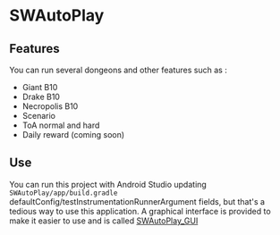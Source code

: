 # SWAutoPlay

## Features

You can run several dongeons and other features such as :
- Giant B10
- Drake B10
- Necropolis B10
- Scenario
- ToA normal and hard
- Daily reward (coming soon)

## Use

You can run this project with Android Studio updating `SWAutoPlay/app/build.gradle` defaultConfig/testInstrumentationRunnerArgument fields, but that's a tedious way to use this application. A graphical interface is provided to make it easier to use and is called [SWAutoPlay_GUI](https://github.com/JulienCHATEAU/SWAutoPlay_GUI)
